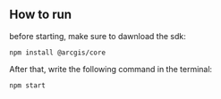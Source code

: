 ## How to run
before starting, make sure to dawnload the sdk:
```
npm install @arcgis/core
```

After that, write the following command in the terminal:
```
npm start
```
